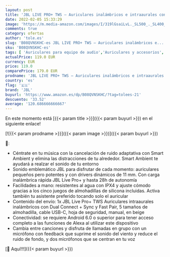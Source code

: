 ```yaml
---
layout: post
title: 'JBL LIVE PRO+ TWS – Auriculares inalámbricos e intraaurales con cancelación de ruido adaptativa  hasta 28H de batería  Hey Google y Amazon Alexa  compatible con iOS y Android  beige'
date: 2022-02-05 15:33:29
image: 'https://m.media-amazon.com/images/I/319lGsaiLvL._SL500_._SL400_.jpg'
comments: true
category: ofertas
author: 'tole.es'
slug: 'B08QVNSKHC-es JBL LIVE PRO+ TWS – Auriculares inalámbricos e...'
sku: 'B08QVNSKHC-es'
tags: [ 'Auriculares para equipo de audio','Auriculares y accesorios','Electrónica','alexa','jbl', ]
actualPrice: 119.0 EUR
currency: EUR
price: 119.0
comparePrice: 179.0 EUR
prodname: 'JBL LIVE PRO+ TWS – Auriculares inalámbricos e intraaurales con cancelación de ruido adaptativa  hasta 28H de batería  Hey Google y Amazon Alexa  compatible con iOS y Android  beige'
country: 'es'
flag: '🇪🇸'
brand: 'JBL'
buyurl: 'https://www.amazon.es/dp/B08QVNSKHC/?tag=tolees-21'
descuento: '33.52'
average: '120.686666666667'
---
```


En este momento está [{{< param title >}}]({{< param buyurl >}}) en el siguiente enlace!

[![{{< param prodname >}}]({{< param image >}})]({{< param buyurl >}})

🔎:

- Céntrate en tu música con la cancelación de ruido adaptativa con Smart Ambient y elimina las distracciones de tu alrededor. Smart Ambient te ayudará a realzar el sonido de tu entorno
- Sonido emblemático JBL para disfrutar de cada momento: auriculares pequeños pero potentes y con drivers dinámicos de 11 mm. Con carga inalámbrica rápida JBL Live Pro+ y hasta 28h de autonomía
- Facilidades a mano: resistentes al agua con IPX4 y ajuste cómodo gracias a los cinco juegos de almohadillas de silicona incluidas. Activa también tu asistente preferido tocando solo el auricular
- Contenido del envío: 1x JBL Live Pro+ TWS Auriculares intraaurales inalámbricos con Dual Connect + Sync y Fast Pair, 5 tamaños de almohadilla, cable USB-C, hoja de seguridad, manual, en beige
- Conectividad: se requiere Android 6.0 o superior para tener acceso completo a las funciones de Alexa al utilizar este dispositivo
- Cambia entre canciones y disfruta de llamadas en grupo con un micrófono con feedback que suprime el sonido del viento y reduce el ruido de fondo, y dos micrófonos que se centran en tu voz

[🛒 Aquí!!!]({{< param buyurl >}})
